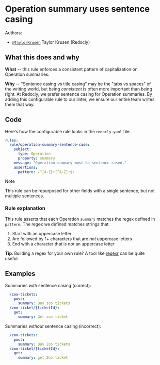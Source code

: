 # Operation summary uses sentence casing

Authors:
- [`@TaylorKrusen`](https://github.com/TaylorKrusen) Taylor Krusen (Redocly) 

## What this does and why

**What** -- this rule enforces a consistent pattern of capitalization on Operation summaries.  

**Why** -- "Sentence casing vs title casing" may be the "tabs vs spaces" of the writing world, but being _consistent_ is often more important than being right. At Redocly, we prefer sentence casing for Operation summaries. By adding this configurable rule to our linter, we ensure our entire team writes them that way.

## Code

Here's how the configurable rule looks in the `redocly.yaml` file:

```yaml
rules:  
  rule/operation-summary-sentence-case:
    subject: 
      type: Operation
      property: summary
    message: "Operation summary must be sentence cased."
    assertions: 
      pattern: /^[A-Z]+[^A-Z]+$/
```

> [!NOTE]
This rule can be repurposed for other fields with a single sentence, but not multiple sentences.

### Rule explanation

This rule asserts that each Operation `summary` matches the regex defined in `pattern`. The regex we defined matches strings that:
1. Start with an uppercase letter
2. Are followed by 1+ characters that are _not_ uppercase letters
3. End with a character that is _not_ an uppercase letter
  
**Tip**: Building a regex for your own rule? A tool like [regexr](https://regexr.com/) can be quite useful.

## Examples

Summaries _with_ sentence casing (correct):

```yaml
  /zoo-tickets: 
    post:
      summary: Buy zoo tickets
  /zoo-ticket/{ticketId}:    
    get:
      summary: Get zoo ticket
```

Summaries _without_ sentence casing (incorrect):

```yaml
  /zoo-tickets: 
    post:
      summary: Buy Zoo tickets
  /zoo-ticket/{ticketId}:    
    get:
      summary: get Zoo ticket
```

